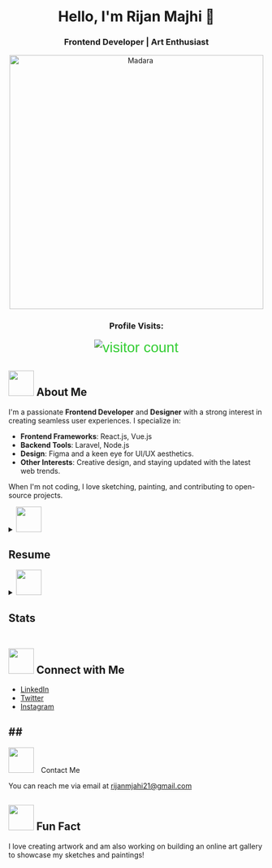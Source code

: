 <div align="center">
  
# Hello, I'm Rijan Majhi 👋  
### Frontend Developer | Art Enthusiast  

<img src="https://media1.giphy.com/media/v1.Y2lkPTc5MGI3NjExMzNhbWZwMXdnaXpyN2Jsam1ocmQwY3YzeTVsMGJ1eWQ5aGs3YmJlbSZlcD12MV9pbnRlcm5hbF9naWZfYnlfaWQmY3Q9Zw/BaLggE7K8JBXa/giphy.gif" alt="Madara" width="500">

### Profile Visits:
<span style="font-family: 'Digital-7', sans-serif; font-size: 2em; color: #32CD32;">
  <img src="https://profile-counter.glitch.me/rijanmajhi21/count.svg" alt="visitor count">
</span>

</div>

<div align="left">
  
## <img src="https://media.giphy.com/media/hvRJCLFzcasrR4ia7z/giphy.gif" width="50"> About Me
I'm a passionate **Frontend Developer** and **Designer** with a strong interest in creating seamless user experiences. I specialize in:

- **Frontend Frameworks**: React.js, Vue.js
- **Backend Tools**: Laravel, Node.js
- **Design**: Figma and a keen eye for UI/UX aesthetics.
- **Other Interests**: Creative design, and staying updated with the latest web trends.

When I'm not coding, I love sketching, painting, and contributing to open-source projects.

<details>
  <summary><img src="https://media0.giphy.com/media/v1.Y2lkPTc5MGI3NjExMzMzYmprZjNpNnJ2cnFhcTF1MmwzczZ4ZnBzMnU3MjB0MWl4NnY1dyZlcD12MV9pbnRlcm5hbF9naWZfYnlfaWQmY3Q9cw/eJEvETAuEly6H7jGaR/giphy.gif" width="50"><h2>Resume</h2></summary>
  
  ### <b style="font-size: 1.2em;">Experiences</b>
  - **Frontend Developer Intern** at Bookmundi (November, 2024 - Present)
    - Built reusable UI components and fixed bugs in the company's primary platform.
    
  - **UI/UX Designer** at Darvis Studios (December, 2022 - April, 2023)
    - Designed KYC platform.
    - Information architecture and mind maps for the system.
    - Newsletter template for Kindship.
   
  - **Itinerary Map Tagging** at Bookmundi (July, 2018 - Present)
    - Experienced in itinerary and map tagging.
    - Knowledge of CO2 tagging.

  ### <b style="font-size: 1.2em;">Education</b>
  - **Bachelor's in Information Management** NCCS College (2020 - Present) GPA: 3.90
  - **Higher Education** NIST College (2018- 2020) GPA: 3.69
  - **Secondary School** Adarsha Yog Hari Secondary School (2006 - 2018) GPA: 3.70
</details>

<details>
  <summary><img src="https://media3.giphy.com/media/v1.Y2lkPTc5MGI3NjExNjBwYnA3Y3FzOW5pNjdsMjJreXlnbnd3b3JwZnE3YmUycDV5N2wwdCZlcD12MV9pbnRlcm5hbF9naWZfYnlfaWQmY3Q9cw/8ekmDODACSSXxWuBRz/giphy.gif" width="50"><h2>Stats</h2></summary>
  
  ![Rijan's GitHub Stats](https://github-readme-stats.vercel.app/api?username=rijanmajhi21&show_icons=true&theme=radical)
  
</details>

## <img src="https://media2.giphy.com/media/v1.Y2lkPTc5MGI3NjExbDl2cmVxZGZudDE2dDRodnY5NHo3NjJtNHcxaW9jNzFyOGl3a3ZxMyZlcD12MV9pbnRlcm5hbF9naWZfYnlfaWQmY3Q9cw/iJ2FSgK7EzbGY5ipdV/giphy.gif" width="50"> Connect with Me
- [LinkedIn](https://www.linkedin.com/in/rijanmajhi/)
- [Twitter](https://twitter.com/rijanmajhi)
- [Instagram](https://www.instagram.com/rijanmajhi)

## ## <span style="display: flex; align-items: center; justify-content: center;">
  <img src="https://media0.giphy.com/media/v1.Y2lkPTc5MGI3NjExZnk1M2Uyc2M1bGd3N2t4NzhhajgyY2xzODVtbHozY2xiNHRyajd1OSZlcD12MV9pbnRlcm5hbF9naWZfYnlfaWQmY3Q9ZQ/kmUvauX8TMWg0OsqKW/giphy.gif" width="50" style="margin-right: 10px;">
  Contact Me
</span>

You can reach me via email at [rijanmjahi21@gmail.com](mailto:rijanmjahi21@gmail.com)

## <img src="https://media3.giphy.com/media/v1.Y2lkPTc5MGI3NjExNWM2MmdkeGp3azYzOWdzaWZ6dTV0aTY5aGc0am5vajhwODRrdmo4biZlcD12MV9pbnRlcm5hbF9naWZfYnlfaWQmY3Q9cw/KyzOOFo0pDLsOnG2Dp/giphy.gif"  width="50"> Fun Fact
I love creating artwork and am also working on building an online art gallery to showcase my sketches and paintings!

</div>
